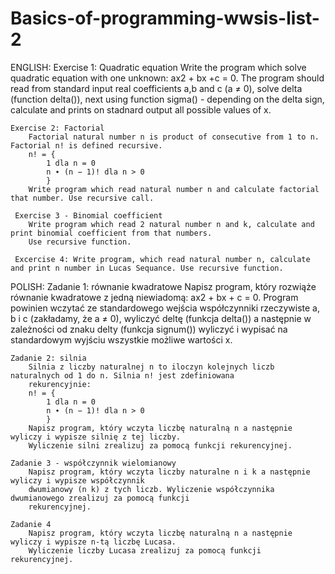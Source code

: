 # Basics-of-programming-wwsis-list-2
ENGLISH:
    Exercise 1: Quadratic equation
        Write the program which solve quadratic equation with one unknown: ax2 + bx +c = 0.
        The program should read from standard input real coefficients a,b and c (a ≠ 0), solve delta (function delta()),
        next using function sigma() - depending on the delta sign, calculate and prints on stadnard output all possible values of x.
    
    Exercise 2: Factorial
        Factorial natural number n is product of consecutive from 1 to n. Factorial n! is defined recursive.
        n! = {
            1 dla n = 0
            n ∙ (n − 1)! dla n > 0
            }
        Write program which read natural number n and calculate factorial that number. Use recursive call.
     
     Exercise 3 - Binomial coefficient
        Write program which read 2 natural number n and k, calculate and print binomial coefficient from that numbers.
        Use recursive function.
     
     Excercise 4: Write program, which read natural number n, calculate and print n number in Lucas Sequance. Use recursive function.
        
   POLISH:
    Zadanie 1: równanie kwadratowe
        Napisz program, który rozwiąże równanie kwadratowe z jedną niewiadomą: ax2 + bx + c = 0.
        Program powinien wczytać ze standardowego wejścia współczynniki rzeczywiste a, b i c (zakładamy,
        że a ≠ 0), wyliczyć deltę (funkcja delta()) a następnie w zależności od znaku delty (funkcja signum())
        wyliczyć i wypisać na standardowym wyjściu wszystkie możliwe wartości x.
    
    Zadanie 2: silnia
        Silnia z liczby naturalnej n to iloczyn kolejnych liczb naturalnych od 1 do n. Silnia n! jest zdefiniowana
        rekurencyjnie:
        n! = {
            1 dla n = 0
            n ∙ (n − 1)! dla n > 0
            }
        Napisz program, który wczyta liczbę naturalną n a następnie wyliczy i wypisze silnię z tej liczby.
        Wyliczenie silni zrealizuj za pomocą funkcji rekurencyjnej.
        
    Zadanie 3 - współczynnik wielomianowy
        Napisz program, który wczyta liczby naturalne n i k a następnie wyliczy i wypisze współczynnik
        dwumianowy (n k) z tych liczb. Wyliczenie współczynnika dwumianowego zrealizuj za pomocą funkcji
        rekurencyjnej.

    Zadanie 4
        Napisz program, który wczyta liczbę naturalną n a następnie wyliczy i wypisze n-tą liczbę Lucasa.
        Wyliczenie liczby Lucasa zrealizuj za pomocą funkcji rekurencyjnej.
